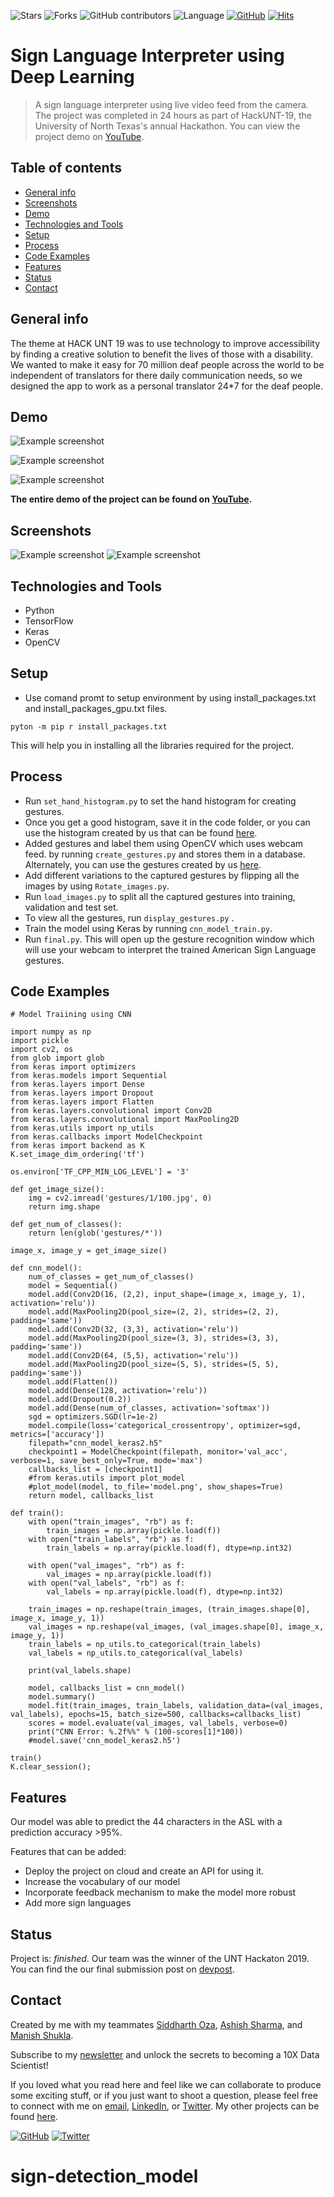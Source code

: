 ![Stars](https://img.shields.io/github/stars/harshbg/Sign-Language-Interpreter-using-Deep-Learning.svg?style=social)
![Forks](https://img.shields.io/github/forks/harshbg/Sign-Language-Interpreter-using-Deep-Learning.svg?style=social)
![GitHub contributors](https://img.shields.io/github/contributors/harshbg/Sign-Language-Interpreter-using-Deep-Learning.svg)
![Language](https://img.shields.io/github/languages/top/harshbg/Sign-Language-Interpreter-using-Deep-Learning.svg)
[![GitHub](https://img.shields.io/github/license/harshbg/Sign-Language-Interpreter-using-Deep-Learning.svg)](https://choosealicense.com/licenses/mit)
[![Hits](https://hits.seeyoufarm.com/api/count/incr/badge.svg?url=https%3A%2F%2Fgithub.com%2Fharshbg%2FSign-Language-Interpreter-using-Deep-Learning&count_bg=%2379C83D&title_bg=%23555555&icon=&icon_color=%23E7E7E7&title=hits&edge_flat=false)](https://hits.seeyoufarm.com)


# Sign Language Interpreter using Deep Learning
> A sign language interpreter using live video feed from the camera. 
The project was completed in 24 hours as part of HackUNT-19, the University of North Texas's annual Hackathon. You can view the project demo on [YouTube](https://link.harshgupta.com/acd72). 

## Table of contents
* [General info](#general-info)
* [Screenshots](#screenshots)
* [Demo](#demo)
* [Technologies and Tools](#technologies-and-tools)
* [Setup](#setup)
* [Process](#process)
* [Code Examples](#code-examples)
* [Features](#features)
* [Status](#status)
* [Contact](#contact)

## General info

The theme at HACK UNT 19 was to use technology to improve accessibility by finding a creative solution to benefit the lives of those with a disability. 
We wanted to make it easy for 70 million deaf people across the world to be independent of translators for there daily communication needs, so we designed the app to work as a personal translator 24*7 for the deaf people.

## Demo
![Example screenshot](./img/demo4.gif)



![Example screenshot](./img/demo2.gif)



![Example screenshot](./img/demo3.gif)


**The entire demo of the project can be found on [YouTube](https://link.harshgupta.com/acd72).**


## Screenshots

![Example screenshot](./img/Capture1.PNG)
![Example screenshot](./img/Capture.PNG)

## Technologies and Tools
* Python 
* TensorFlow
* Keras
* OpenCV

## Setup

* Use comand promt to setup environment by using install_packages.txt and install_packages_gpu.txt files. 
 
`pyton -m pip r install_packages.txt`

This will help you in installing all the libraries required for the project.

## Process

* Run `set_hand_histogram.py` to set the hand histogram for creating gestures. 
* Once you get a good histogram, save it in the code folder, or you can use the histogram created by us that can be found [here](https://github.com/harshbg/Sign-Language-Interpreter-using-Deep-Learning/blob/master/Code/hist).
* Added gestures and label them using OpenCV which uses webcam feed. by running `create_gestures.py` and stores them in a database. Alternately, you can use the gestures created by us [here](https://github.com/harshbg/Sign-Language-Interpreter-using-Deep-Learning/tree/master/Code).
* Add different variations to the captured gestures by flipping all the images by using `Rotate_images.py`.
* Run `load_images.py` to split all the captured gestures into training, validation and test set. 
* To view all the gestures, run `display_gestures.py` .
* Train the model using Keras by running `cnn_model_train.py`.
* Run `final.py`. This will open up the gesture recognition window which will use your webcam to interpret the trained American Sign Language gestures.  

## Code Examples

````
# Model Traiining using CNN

import numpy as np
import pickle
import cv2, os
from glob import glob
from keras import optimizers
from keras.models import Sequential
from keras.layers import Dense
from keras.layers import Dropout
from keras.layers import Flatten
from keras.layers.convolutional import Conv2D
from keras.layers.convolutional import MaxPooling2D
from keras.utils import np_utils
from keras.callbacks import ModelCheckpoint
from keras import backend as K
K.set_image_dim_ordering('tf')

os.environ['TF_CPP_MIN_LOG_LEVEL'] = '3'

def get_image_size():
	img = cv2.imread('gestures/1/100.jpg', 0)
	return img.shape

def get_num_of_classes():
	return len(glob('gestures/*'))

image_x, image_y = get_image_size()

def cnn_model():
	num_of_classes = get_num_of_classes()
	model = Sequential()
	model.add(Conv2D(16, (2,2), input_shape=(image_x, image_y, 1), activation='relu'))
	model.add(MaxPooling2D(pool_size=(2, 2), strides=(2, 2), padding='same'))
	model.add(Conv2D(32, (3,3), activation='relu'))
	model.add(MaxPooling2D(pool_size=(3, 3), strides=(3, 3), padding='same'))
	model.add(Conv2D(64, (5,5), activation='relu'))
	model.add(MaxPooling2D(pool_size=(5, 5), strides=(5, 5), padding='same'))
	model.add(Flatten())
	model.add(Dense(128, activation='relu'))
	model.add(Dropout(0.2))
	model.add(Dense(num_of_classes, activation='softmax'))
	sgd = optimizers.SGD(lr=1e-2)
	model.compile(loss='categorical_crossentropy', optimizer=sgd, metrics=['accuracy'])
	filepath="cnn_model_keras2.h5"
	checkpoint1 = ModelCheckpoint(filepath, monitor='val_acc', verbose=1, save_best_only=True, mode='max')
	callbacks_list = [checkpoint1]
	#from keras.utils import plot_model
	#plot_model(model, to_file='model.png', show_shapes=True)
	return model, callbacks_list

def train():
	with open("train_images", "rb") as f:
		train_images = np.array(pickle.load(f))
	with open("train_labels", "rb") as f:
		train_labels = np.array(pickle.load(f), dtype=np.int32)

	with open("val_images", "rb") as f:
		val_images = np.array(pickle.load(f))
	with open("val_labels", "rb") as f:
		val_labels = np.array(pickle.load(f), dtype=np.int32)

	train_images = np.reshape(train_images, (train_images.shape[0], image_x, image_y, 1))
	val_images = np.reshape(val_images, (val_images.shape[0], image_x, image_y, 1))
	train_labels = np_utils.to_categorical(train_labels)
	val_labels = np_utils.to_categorical(val_labels)

	print(val_labels.shape)

	model, callbacks_list = cnn_model()
	model.summary()
	model.fit(train_images, train_labels, validation_data=(val_images, val_labels), epochs=15, batch_size=500, callbacks=callbacks_list)
	scores = model.evaluate(val_images, val_labels, verbose=0)
	print("CNN Error: %.2f%%" % (100-scores[1]*100))
	#model.save('cnn_model_keras2.h5')

train()
K.clear_session();

````

## Features
Our model was able to predict the 44 characters in the ASL with a prediction accuracy >95%.

Features that can be added:
* Deploy the project on cloud and create an API for using it.
* Increase the vocabulary of our model
* Incorporate feedback mechanism to make the model more robust
* Add more sign languages

## Status
Project is: _finished_. Our team was the winner of the UNT Hackaton 2019. You can find the our final submission post on [devpost](https://rebrand.ly/754c5). 

## Contact
Created by me with my teammates [Siddharth Oza](https://github.com/siddharthoza), [Ashish Sharma](https://github.com/ashish1993utd), and [Manish Shukla](https://github.com/Manishms18).

Subscribe to my [newsletter](https://upswing.substack.com/) and unlock the secrets to becoming a 10X Data Scientist! 

If you loved what you read here and feel like we can collaborate to produce some exciting stuff, or if you
just want to shoot a question, please feel free to connect with me on <a href="hello@harshgupta.com" target="_blank">email</a>, 
<a href="https://link.harshgupta.com/c9a5b" target="_blank">LinkedIn</a>, or 
<a href="https://link.harshgupta.com/34c63" target="_blank">Twitter</a>. 
My other projects can be found [here](https://link.harshgupta.com/85f2e).

[![GitHub](https://img.shields.io/github/followers/harshbg.svg?style=social)](https://link.harshgupta.com/e144a)
[![Twitter](https://img.shields.io/twitter/follow/harshbg.svg?style=social)](https://link.harshgupta.com/34c63)

# sign-detection_model
